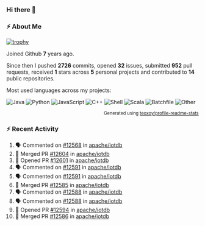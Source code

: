 ### Hi there 👋

### :zap: About Me

[![trophy](https://github-profile-trophy.vercel.app/?username=HTHou&theme=onedark)](https://github.com/ryo-ma/github-profile-trophy)
   
Joined Github **7** years ago.

Since then I pushed **2726** commits, opened **32** issues, submitted **952** pull requests, received **1** stars across **5** personal projects and contributed to **14** public repositories.

Most used languages across my projects:

![Java](https://img.shields.io/static/v1?style=flat-square&label=%E2%A0%80&color=555&labelColor=%23b07219&message=Java%EF%B8%B195.9%25)
![Python](https://img.shields.io/static/v1?style=flat-square&label=%E2%A0%80&color=555&labelColor=%233572A5&message=Python%EF%B8%B10.9%25)
![JavaScript](https://img.shields.io/static/v1?style=flat-square&label=%E2%A0%80&color=555&labelColor=%23f1e05a&message=JavaScript%EF%B8%B10.6%25)
![C++](https://img.shields.io/static/v1?style=flat-square&label=%E2%A0%80&color=555&labelColor=%23f34b7d&message=C%2B%2B%EF%B8%B10.4%25)
![Shell](https://img.shields.io/static/v1?style=flat-square&label=%E2%A0%80&color=555&labelColor=%2389e051&message=Shell%EF%B8%B10.4%25)
![Scala](https://img.shields.io/static/v1?style=flat-square&label=%E2%A0%80&color=555&labelColor=%23c22d40&message=Scala%EF%B8%B10.3%25)
![Batchfile](https://img.shields.io/static/v1?style=flat-square&label=%E2%A0%80&color=555&labelColor=%23C1F12E&message=Batchfile%EF%B8%B10.2%25)
![Other](https://img.shields.io/static/v1?style=flat-square&label=%E2%A0%80&color=555&labelColor=%23ededed&message=Other%EF%B8%B10.8%25)

<p align="right"><sub>Generated using <a href="https://github.com/marketplace/actions/profile-readme-stats">teoxoy/profile-readme-stats</a></sub></p>


<!--![](https://github.com/HTHou/HTHou/blob/output/github-contribution-grid-snake.svg)-->

<!--![Haonan Hou's github stats](https://github-readme-stats.vercel.app/api?username=HTHou&count_private=true&show_icons=true&theme=onedark)-->

<!--![Haonan Hou's wakatime stats](https://github-readme-stats.vercel.app/api/wakatime?username=HTHou&layout=compact&theme=onedark)-->

<!--![Top Langs](https://github-readme-stats.vercel.app/api/top-langs/?username=HTHou&theme=onedark&layout=compact)-->

### :zap: Recent Activity
<!--START_SECTION:activity-->
1. 🗣 Commented on [#12568](https://github.com/apache/iotdb/issues/12568#issuecomment-2134971295) in [apache/iotdb](https://github.com/apache/iotdb)
2. 🎉 Merged PR [#12604](https://github.com/apache/iotdb/pull/12604) in [apache/iotdb](https://github.com/apache/iotdb)
3. 💪 Opened PR [#12601](https://github.com/apache/iotdb/pull/12601) in [apache/iotdb](https://github.com/apache/iotdb)
4. 🗣 Commented on [#12591](https://github.com/apache/iotdb/issues/12591#issuecomment-2134263056) in [apache/iotdb](https://github.com/apache/iotdb)
5. 🗣 Commented on [#12591](https://github.com/apache/iotdb/issues/12591#issuecomment-2134258500) in [apache/iotdb](https://github.com/apache/iotdb)
6. 🎉 Merged PR [#12585](https://github.com/apache/iotdb/pull/12585) in [apache/iotdb](https://github.com/apache/iotdb)
7. 🗣 Commented on [#12588](https://github.com/apache/iotdb/issues/12588#issuecomment-2134225718) in [apache/iotdb](https://github.com/apache/iotdb)
8. 🗣 Commented on [#12588](https://github.com/apache/iotdb/issues/12588#issuecomment-2134222673) in [apache/iotdb](https://github.com/apache/iotdb)
9. 💪 Opened PR [#12594](https://github.com/apache/iotdb/pull/12594) in [apache/iotdb](https://github.com/apache/iotdb)
10. 🎉 Merged PR [#12586](https://github.com/apache/iotdb/pull/12586) in [apache/iotdb](https://github.com/apache/iotdb)
<!--END_SECTION:activity-->

<!--
**HTHou/HTHou** is a ✨ _special_ ✨ repository because its `README.md` (this file) appears on your GitHub profile.

Here are some ideas to get you started:

- 🔭 I’m currently working on ...
- 🌱 I’m currently learning ...
- 👯 I’m looking to collaborate on ...
- 🤔 I’m looking for help with ...
- 💬 Ask me about ...
- 📫 How to reach me: ...
- 😄 Pronouns: ...
- ⚡ Fun fact: ...
-->
